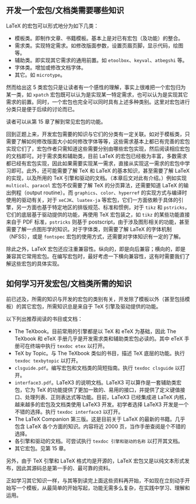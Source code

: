 ## 开发一个宏包/文档类需要哪些知识

LaTeX 的宏包可以形式地分为如下几类：
- 模板类。即制作文章、书籍模板。基本上是对已有宏包（及功能）的整合。
- 需求类。实现特定需求。如修改版面参数，设置页眉页脚，显示代码，绘图等。
- 辅助类。即实现其它需求的通用前置。如 `etoolbox`、`keyval`、`atbegshi` 等。
- 字体类。增加或修改文档字体。
- 其它。如 `microtype`。

然而给出这 5 类宏包只是让读者有一个感性的理解，事实上很难把一个宏包归为某一类，如 `xpatch` 宏包既可以认为是实现某一特定需求，也可以认为是实现其它需求的前置。同时，一个宏包也完全可以同时具有上述多种类别。这里对宏包进行分类只是便于后续的讨论而已。

读者可以从第 15 章了解到常见宏包的功能。

回到正题上来，开发宏包需要的知识与它们的分类有一定关联。如对于模板类，只需要了解如何修改版面大小如何修改字体等等，这些需求基本上都已有完善的宏包实现它们了，宏包作者只需知道这些需要分别由哪些宏包实现，然后阅读相应宏包的文档即可。对于需求类和辅助类，目前 LaTeX 的宏包已经极为丰富，多数需求都已经有宏包实现，因此如果需要实现某一需求，直接从实现这一需求的宏包中学习即可。此外，还可能需要了解 TeX 和 LaTeX 的基本知识，甚至需要了解 LaTeX 的实现，以及所用的 TeX 引擎和驱动的文档。（本章后文对此有介绍。）例如实现 `multicol`、`paracol` 宏包不仅需要了解 TeX 的分页算法，还需要知道 LaTeX 的输出例程（output routine）。而 `graphics`、`color`、`hyperref` 的实现方式与编译时使用的驱动有关，对于 `xeCJK`、`luatex-ja` 等宏包，它们一方面依赖于具体的引擎，另一方面也基于特定地区的排版规范、标准和惯例，对于 `tikz` 和 `pstricks`，它们的底层基于驱动提供的功能，再使用 TeX 宏包装之，如 `tikz` 的某些功能直接来自于 PDF 标准，`pstricks` 则基于 postscript，由于涉及图形相关的功能，甚至需要了解一点图形学的知识。对于字体类，则需要了解 LaTeX 的字体机制（NFSS），或是 `fontspec` 宏包的使用方式，还需要对字体知识有一定的了解。

除此之外，LaTeX 宏包还应注重兼容性。纵向的，即是向后兼容；横向的，即是兼容其它常用宏包。在编写宏包时，最好考虑一下横向兼容性，这有时需要我们了解这些宏包的具体实现。

## 如何学习开发宏包/文档类所需的知识

前已述及，所需的知识与开发的宏包的类别有关，开发除了模板以外（甚至包括模板）的其它宏包，所需知识总是来自于 TeX 引擎及驱动提供的功能。

以下列出推荐阅读的书目或文档：
- The TeXbook。目前常用的引擎都是以 TeX 和 eTeX 为基础，因此 The TeXbook 和 eTeX 手册几乎是开发需求类和辅助类宏包必读的。其中 eTeX 手册可在终端中执行 `texdoc etex` 以打开。
- TeX by Topic。与 The TeXbook 类似的书目，描述 TeX 底层的功能。执行 `texdoc texbytopic` 以打开。
- `clsguide.pdf`。编写宏包和文档类的简短指南。执行 `texdoc clsguide` 以打开。
- `interface3.pdf`。LaTeX3 的说明文档。LaTeX3 可以算作是一套辅助类宏包，它为 TeX 的功能提供了更加一致的、易用的接口，并提供了定义键值接口、处理列表、正则表达式等功能。目前，LaTeX3 已经集成进 LaTeX 内核，越来越多的宏包及文档类使用 LaTeX3 开发。初学者选择 LaTeX3 开发是一个不错的选择。执行 `texdoc interface3` 以打开。
- The LaTeX Companion 第三版。这是目前关于 LaTeX 的最新的书籍。几乎包含 LaTeX 各个方面的知识。内容将近 2000 页，当作手册查阅是个不错的选择。
- 各引擎和驱动的文档。可尝试执行 `texdoc 引擎和驱动的名称` 以打开其文档。
- 其它宏包。见第 15 章。

另外，由于 TeX 引擎和 LaTeX 格式均是开源的，LaTeX 宏包又是以纯文本形式发布，因此其源码总是第一手的、最可靠的资料。

正如学习其它知识一样，与其等到读完上面这些资料再开始，不如现在立刻动手开始写一个模板，从最简单的开始写起，功能无需多么复杂，在实践中学习、理解和运用。
